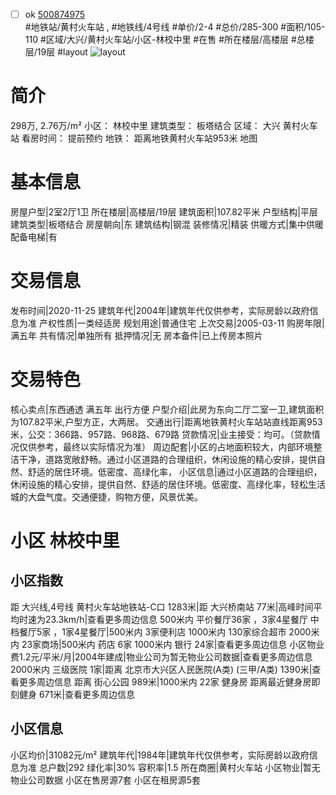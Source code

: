 - [ ] ok [500874975](https://bj.5i5j.com/ershoufang/500874975.html)  
 #地铁站/黄村火车站 ,  #地铁线/4号线
#单价/2-4 #总价/285-300 #面积/105-110   #区域/大兴/黄村火车站/小区-林校中里 #在售 #所在楼层/高楼层 #总楼层/19层 #layout 
![layout](http://image2a.5i5j.com/scm/HOUSE_CUSTOMER/07c4a5a0f6534db281b4c4a204177641.jpg_P5.jpg) 
# 简介 
 298万,  2.76万/m² 
小区： 林校中里
建筑类型： 板塔结合
区域： 大兴 黄村火车站
看房时间： 提前预约
地铁： 距离地铁黄村火车站953米 地图
# 基本信息 
 房屋户型|2室2厅1卫
所在楼层|高楼层/19层
建筑面积|107.82平米
户型结构|平层
建筑类型|板塔结合
房屋朝向|东
建筑结构|钢混
装修情况|精装
供暖方式|集中供暖
配备电梯|有
# 交易信息 
 发布时间|2020-11-25
建筑年代|2004年|建筑年代仅供参考，实际房龄以政府信息为准
产权性质|一类经适房
规划用途|普通住宅
上次交易|2005-03-11
购房年限|满五年
共有情况|单独所有
抵押情况|无
房本备件|已上传房本照片
# 交易特色 
 核心卖点|东西通透 满五年 出行方便
户型介绍|此房为东向二厅二室一卫,建筑面积为107.82平米,户型方正，大两居。
交通出行|距离地铁黄村火车站站直线距离953米，公交：366路、957路、968路、679路
贷款情况|业主接受：均可。（贷款情况仅供参考，最终以实际情况为准）
周边配套|小区的占地面积较大，内部环境整洁干净，道路宽敞舒畅。通过小区道路的合理组织，休闲设施的精心安排，提供自然、舒适的居住环境。低密度、高绿化率，
小区信息|通过小区道路的合理组织，休闲设施的精心安排，提供自然、舒适的居住环境。低密度、高绿化率，轻松生活城的大盘气度。交通便捷，购物方便，风景优美。
# 小区 林校中里
## 小区指数 
 距 大兴线,4号线 黄村火车站地铁站-C口 1283米|距 大兴桥南站 77米|高峰时间平均时速为23.3km/h|查看更多周边信息
500米内 平价餐厅36家 ，3家4星餐厅
中档餐厅5家 ，1家4星餐厅|500米内 3家便利店
1000米内 130家综合超市
2000米内 23家商场|500米内 药店 6家
1000米内 银行 24家|查看更多周边信息
小区物业费1.2元/平米/月|2004年建成|物业公司为暂无物业公司数据|查看更多周边信息
2000米内 三级医院 1家|距离 北京市大兴区人民医院(A类) (三甲/A类) 1390米|查看更多周边信息
距离 街心公园 989米|1000米内 22家 健身房
距离最近健身房即刻健身 671米|查看更多周边信息
## 小区信息 
 小区均价|31082元/m²
建筑年代|1984年|建筑年代仅供参考，实际房龄以政府信息为准
总户数|292
绿化率|30%
容积率|1.5
所在商圈|黄村火车站
小区物业|暂无物业公司数据
小区在售房源7套
小区在租房源5套
